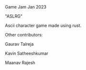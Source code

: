 Game Jam 
Jan 2023

"ASLRG"

Ascii character game made using rust.


Other contributors: 

Gaurav Talreja

Kavin Satheeshkumar

Maanav Rajesh
